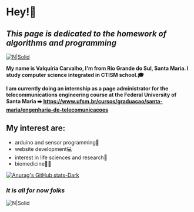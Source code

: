 # Hey!👋
## _This page is dedicated to the homework of algorithms and programming_

[![N|Solid](https://img1.gratispng.com/20180405/wow/kisspng-muttley-dick-dastardly-gfycat-animation-cartoon-characters-5ac671c8dc9d77.2838497115229546969037.jpg)](https://nodesource.com/products/nsolid)


**My name is Valquíria Carvalho, I'm from Rio Grande do Sul, Santa Maria. 
I study computer science integrated in CTISM school.🎓**

**I am currently doing an internship as a page administrator for the telecommunications engineering course at the Federal University of Santa Maria ➡️ https://www.ufsm.br/cursos/graduacao/santa-maria/engenharia-de-telecomunicacoes**


## My interest are:

- arduino and sensor programming🤖
- website development💻
- interest in life sciences and research🔬
- biomedicine👩🏻‍ 


[![Anurag's GitHub stats-Dark](https://github-readme-stats.vercel.app/api?username=valquiria53&show_icons=true&theme=dark#gh-dark-mode-only)](https://github.com/valquiria53/github-readme-stats#gh-dark-mode-only)



### *It is all for now folks*

![N|Solid](https://offloadmedia.feverup.com/saopaulosecreto.com/wp-content/uploads/2020/10/19073834/0d380ebe-dcf9-11e8-9f04-38d397e6661c-1024x576.jpg)
